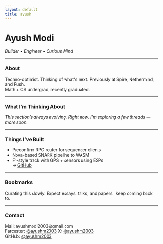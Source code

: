 ```yaml
---
layout: default
title: ayush 
---
```


# **Ayush Modi**  
*Builder • Engineer • Curious Mind*

---

### About  
Techno-optimist. Thinking of what's next.
Previously at Spire, Nethermind, and Push.  
Math + CS undergrad, recently graduated.

---

### What I’m Thinking About  
*This section’s always evolving. Right now, I'm exploring a few threads — more soon.*

---

### Things I’ve Built  
- Preconfirm RPC router for sequencer clients  
- Nova-based SNARK pipeline to WASM  
- F1-style track with GPS + sensors using ESPs  
→ [GitHub](https://github.com/ayushm2003)

---

### Bookmarks  
Curating this slowly. Expect essays, talks, and papers I keep coming back to.

---

### Contact
Mail: [ayushmodi2003@gmail.com](mailto:ayushmodi2003@gmail.com)  
Farcaster: [@ayushm2003](https://warpcast.com/ayushm.eth)
X: [@ayushm2003](https://x.com/ayushm2003)  
GitHub: [@ayushm2003](https://github.com/ayushm2003)

